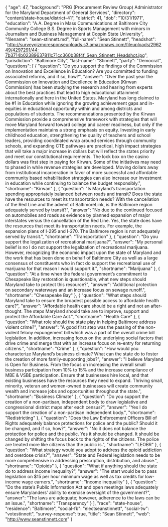 {
  "age": 47,
  "background": "PRG (Procurement Review Group) Administrator for the Maryland Department of General Services",
  "directory": "content/state-house/district-41",
  "district": 41,
  "dob": "10/31/1971",
  "education": "A.A. Degree in Mass Communications at Baltimore City Community College  B.S. Degree in Sports Management with minors in Journalism and Business Management at Coppin State University",
  "filename": "sean-stinnett.md",
  "full-name": "Sean Stinnett",
  "headshot": "http://surveygizmoresponseuploads.s3.amazonaws.com/fileuploads/296249/4297291/44-7b3714b02389637811c71cc360b38f4f_Sean_Stinnett_Headshot.jpg",
  "jurisdiction": "Baltimore City",
  "last-name": "Stinnett",
  "party": "Democrat",
  "questions": [
    {
      "question": "Do you support the findings of the Commission on Innovation and Excellence in Education? Are you committed to funding associated reforms, and if so, how?",
      "answer": "Over the past year the Commission on Innovation and Excellence in Education (Kirwan Commission) has been studying the research and hearing from experts about the best practices that lead to high educational attainment internationally and here in the United States. Maryland has long claimed to be #1 in Education while ignoring the growing achievement gaps and in-equities in educational opportunity within and among districts and populations of students. The recommendations presented by the Kirwan Commission provide a comprehensive framework with strategies that will move Maryland forward toward college and career readiness, but only if the implementation maintains a strong emphasis on equity.   Investing in early childhood education, strengthening the quality of teachers and school leaders, providing coordinated wrap around services through community schools, and expanding CTE pathways are practical, high impact strategies that will take a major increase in dollars but will reflect the states priority and meet our constitutional requirements. The lock box on the casino dollars was first step in paying for Kirwan. Some of the initiatives may need to phased in while revenue strategies are developed. Moving dollars away from institutional incarceration in favor of more successful and affordable community based rehabilitation strategies can also increase our investment in education while continuing to balance the budget responsibly.",
      "shortname": "Kirwan"
    },
    {
      "question": "Is Maryland’s transportation spending appropriately balanced between roads and transit? Does the state have the resources to meet its transportation needs? With the cancellation of the Red Line and the advent of BaltimoreLink, is the Baltimore region adequately served by transit?",
      "answer": "No due to the continued focused on automobiles and roads as evidence by planned expansion of major interstates versus the cancellation of the Red Line.  Yes, the state does have the resources that meet its transportation needs.  For example, the expansion plans of I-295 and I-270.  The Baltimore region is not adequately served by transit.",
      "shortname": "Transportation"
    },
    {
      "question": "Do you support the legalization of recreational marijuana?",
      "answer": "My personal belief is no I do not support the legalization of recreational marijuana.  However, recognizing the economic impact upon the state of Maryland and the work that has been done on behalf of Baltimore City as well as a large consensus of constituents who in fact do support the recreational use of marijuana for that reason I would support it.",
      "shortname": "Marijuana"
    },
    {
      "question": "At a time when the federal government’s commitment to Chesapeake Bay restoration is questionable, what new steps should Maryland take to protect this resource?",
      "answer": "Additional protection on secondary waterways and an increase focus on sewage runoff.",
      "shortname": "Chesapeake Bay"
    },
    {
      "question": "What steps should Maryland take to ensure the broadest possible access to affordable health care?",
      "answer": "Affordable health care should be a right and not an after-thought.  The steps Maryland should take are to improve, support and protect the Affordable Care Act.",
      "shortname": "Health Care"
    },
    {
      "question": "What role should the state play in helping Baltimore address violent crime?",
      "answer": "A good first step was the passing of the non-violent felony expungement bill which was a part of the overall crime bill legislation.  In addition, increasing focus on the underlying social factors that drive crime and merge that with an increase focus on re-entry for returning citizens.",
      "shortname": "Crime"
    },
    {
      "question": "How would you characterize Maryland’s business climate? What can the state do to foster the creation of more family-supporting jobs?",
      "answer": "I believe Maryland is Open for Business.  From the focus on increasing the overall small business participation from 10% to 15% and the increase compliance of MBE & VSBE participation.  Ensure that businesses hire local, and that existing businesses have the resources they need to expand.  Thriving small, minority, veteran and women-owned businesses will create community wealth and increase jobs and opportunities throughout the state.",
      "shortname": "Business Climate"
    },
    {
      "question": "Do you support the creation of a non-partisan, independent body to draw legislative and congressional district maps after each census?",
      "answer": "Yes I do support the creation of a non-partisan independent body.",
      "shortname": "Redistricting"
    },
    {
      "question": "Does the Law Enforcement Officers Bill of Rights adequately balance protections for police and the public? Should it be changed, and if so, how?",
      "answer": "No it does not balance the protection for police and the public.  Yes it should be changed.  It should be changed by shifting the focus back to the rights of the citizens.  The police are treated more like citizens than the public is.",
      "shortname": "LEOBR"
    },
    {
      "question": "What strategy would you adopt to address the opioid addiction and overdose crisis?",
      "answer": "State and Federal legislation needs to be more comprehensive in addressing prescription, distribution, and abuse.",
      "shortname": "Opioids"
    },
    {
      "question": "What if anything should the state do to address income inequality?",
      "answer": "The start would be to pass legislation on $15 per hour minimum wage as well as tax credits for low-income wage earners.",
      "shortname": "Income inequality"
    },
    {
      "question": "Do the state’s Public Information Act and open meetings laws adequately ensure Marylanders’ ability to exercise oversight of the government?",
      "answer": "The laws are adequate; however, adherence to the laws can be an issue.",
      "shortname": "Transparency"
    }
  ],
  "race": "state-house",
  "residence": "Baltimore",
  "social-fb": "electseanstinnett",
  "social-tw": "votestinnett",
  "survey-response": true,
  "title": "Sean Stinnett",
  "web": "http://www.seanstinnett.com"
}
